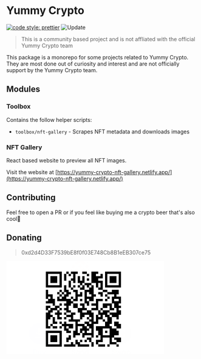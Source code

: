 # Yummy Crypto

<!-- [START badges] -->

[![code style: prettier](https://img.shields.io/badge/code_style-prettier-ff69b4.svg?style=flat-square)](https://github.com/prettier/prettier)
![Update](https://github.com/theothergothamdev/yummy-crypto/actions/workflows/update.yml/badge.svg)

<!-- [END badges] -->

> This is a community based project and is not affliated with the official Yummy Crypto team

This package is a monorepo for some projects related to Yummy Crypto. They are most done out of curiosity and interest and are not officially support by the Yummy Crypto team.

## Modules

### Toolbox

Contains the follow helper scripts:

- `toolbox/nft-gallery` - Scrapes NFT metadata and downloads images

### NFT Gallery

React based website to preview all NFT images.

Visit the website at [https://yummy-crypto-nft-gallery.netlify.app/](https://yummy-crypto-nft-gallery.netlify.app/)

## Contributing

Feel free to open a PR or if you feel like buying me a crypto beer that's also cool🍻

## Donating

> 0xd2d4D33F7539bE8f0f03E748Cb8B1eEB307ce75

![Account QR](donate.png)
